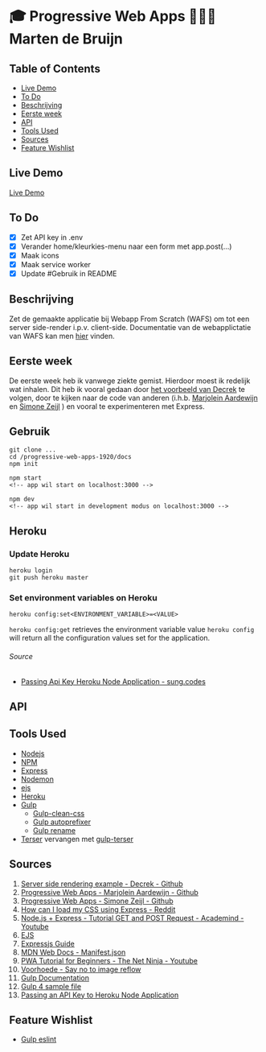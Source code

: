 # 🎓 Progressive Web Apps 👨🏻‍💻 Marten de Bruijn

## Table of Contents

- [Live Demo](#Live-Demo)
- [To Do](#To-Do)
- [Beschrijving](#Beschrijving)
- [Eerste week](#Eerste-week)
- [API](#Api)
- [Tools Used](#Tools-Used)
- [Sources](#Sources)
- [Feature Wishlist](#Feature-Wishlist)

## Live Demo

[Live Demo](https://pwa-marten-de-bruijn.herokuapp.com/)

## To Do

- [x] Zet API key in .env
- [x] Verander home/kleurkies-menu naar een form met app.post(...)
- [x] Maak icons
- [x] Maak service worker
- [x] Update #Gebruik in README

## Beschrijving

Zet de gemaakte applicatie bij Webapp From Scratch (WAFS) om tot een server side-render i.p.v. client-side.
Documentatie van de webapplictatie van WAFS kan men [hier](https://github.com/martendebruijn/web-app-from-scratch-1920) vinden.

## Eerste week

De eerste week heb ik vanwege ziekte gemist. Hierdoor moest ik redelijk wat inhalen. Dit heb ik vooral gedaan door [het voorbeeld van Decrek](https://github.com/decrek/progressive-web-apps-1920/blob/master/examples/movies-example/server.js) te volgen, door te kijken naar de code van anderen (i.h.b. [Marjolein Aardewijn](https://github.com/MarjoleinAardewijn/progressive-web-apps-1920/blob/master/docs/server.js) en [Simone Zeijl](https://github.com/Zeijls/performance-matters-1819/blob/master/app.js) ) en vooral te experimenteren met Express.

## Gebruik

```
git clone ...
cd /progressive-web-apps-1920/docs
npm init
```

```
npm start
<!-- app wil start on localhost:3000 -->
```

```
npm dev
<!-- app wil start in development modus on localhost:3000 -->
```

## Heroku

### Update Heroku

```
heroku login
git push heroku master
```

### Set environment variables on Heroku

```
heroku config:set<ENVIRONMENT_VARIABLE>=<VALUE>
```

`heroku config:get` retrieves the environment variable value
`heroku config` will return all the configuration values set for the application.

###### Source

- [Passing Api Key Heroku Node Application - sung.codes](https://sung.codes/blog/2017/09/09/passing-api-key-heroku-node-application/)

## API

## Tools Used

- [Nodejs](https://nodejs.org/en/)
- [NPM](https://www.npmjs.com/get-npm)
- [Express](https://www.npmjs.com/package/express)
- [Nodemon](https://www.npmjs.com/package/nodemon)
- [ejs](https://www.npmjs.com/package/ejs)
- [Heroku](https://www.heroku.com)
- [Gulp](https://gulpjs.com/)
  - [Gulp-clean-css](https://www.npmjs.com/package/gulp-clean-css)
  - [Gulp autoprefixer](https://www.npmjs.com/package/gulp-autoprefixer)
  - [Gulp rename](https://www.npmjs.com/package/gulp-rename)
- [Terser](https://www.npmjs.com/package/terser) vervangen met [gulp-terser](https://www.npmjs.com/package/gulp-terser)

## Sources

1. [Server side rendering example - Decrek - Github](https://github.com/decrek/progressive-web-apps-1920/blob/master/examples/movies-example/server.js)
1. [Progressive Web Apps - Marjolein Aardewijn - Github](https://github.com/MarjoleinAardewijn/progressive-web-apps-1920/blob/master/docs/server.js)
1. [Progressive Web Apps - Simone Zeijl - Github](https://github.com/Zeijls/performance-matters-1819/blob/master/app.js)
1. [How can I load my CSS using Express - Reddit](https://www.reddit.com/r/webdev/comments/89gmg8/how_can_i_load_my_css_using_express/)
1. [Node.js + Express - Tutorial GET and POST Request - Academind - Youtube](https://www.youtube.com/watch?v=Sb8xyCa2p7A)
1. [EJS](https://www.npmjs.com/package/ejs)
1. [Expressjs Guide](https://expressjs.com/en/guide/routing.html)
1. [MDN Web Docs - Manifest.json](https://developer.mozilla.org/en-US/docs/Mozilla/Add-ons/WebExtensions/manifest.json)
1. [PWA Tutorial for Beginners - The Net Ninja - Youtube](https://www.youtube.com/watch?v=4XT23X0Fjfk&list=PL4cUxeGkcC9gTxqJBcDmoi5Q2pzDusSL7)
1. [Voorhoede - Say no to image reflow](https://www.voorhoede.nl/nl/blog/say-no-to-image-reflow/)
1. [Gulp Documentation](https://gulpjs.com/docs/en/getting-started/quick-start)
1. [Gulp 4 sample file](https://gist.github.com/jeromecoupe/0b807b0c1050647eb340360902c3203a)
1. [Passing an API Key to Heroku Node Application](https://sung.codes/blog/2017/09/09/passing-api-key-heroku-node-application/)

## Feature Wishlist

- [Gulp eslint](https://www.npmjs.com/package/gulp-eslint)
